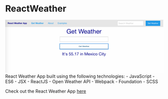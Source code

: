 # ReactWeather

<img src="https://github.com/TheManuGarcia/ReactWeather/blob/master/reactweatherscreenshot.png"/>
React Weather App built using the following technologies:
- JavaScript 
- ES6
- JSX
- ReactJS
- Open Weather API
- Webpack
- Foundation
- SCSS

Check out the React Weather App <a href="http://whispering-brushlands-67447.herokuapp.com/" target="_blank">here</a>
